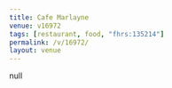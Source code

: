 ```yaml
---
title: Cafe Marlayne
venue: v16972
tags: [restaurant, food, "fhrs:135214"]
permalink: /v/16972/
layout: venue
---
```

null